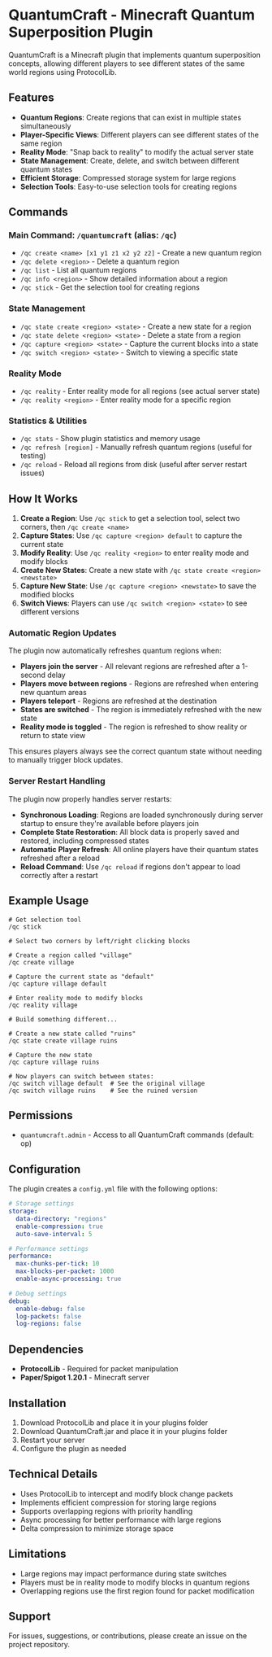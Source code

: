 # QuantumCraft - Minecraft Quantum Superposition Plugin

QuantumCraft is a Minecraft plugin that implements quantum superposition concepts, allowing different players to see different states of the same world regions using ProtocolLib.

## Features

- **Quantum Regions**: Create regions that can exist in multiple states simultaneously
- **Player-Specific Views**: Different players can see different states of the same region
- **Reality Mode**: "Snap back to reality" to modify the actual server state
- **State Management**: Create, delete, and switch between different quantum states
- **Efficient Storage**: Compressed storage system for large regions
- **Selection Tools**: Easy-to-use selection tools for creating regions

## Commands

### Main Command: `/quantumcraft` (alias: `/qc`)

- `/qc create <name> [x1 y1 z1 x2 y2 z2]` - Create a new quantum region
- `/qc delete <region>` - Delete a quantum region
- `/qc list` - List all quantum regions
- `/qc info <region>` - Show detailed information about a region
- `/qc stick` - Get the selection tool for creating regions

### State Management

- `/qc state create <region> <state>` - Create a new state for a region
- `/qc state delete <region> <state>` - Delete a state from a region
- `/qc capture <region> <state>` - Capture the current blocks into a state
- `/qc switch <region> <state>` - Switch to viewing a specific state

### Reality Mode

- `/qc reality` - Enter reality mode for all regions (see actual server state)
- `/qc reality <region>` - Enter reality mode for a specific region

### Statistics & Utilities

- `/qc stats` - Show plugin statistics and memory usage
- `/qc refresh [region]` - Manually refresh quantum regions (useful for testing)
- `/qc reload` - Reload all regions from disk (useful after server restart issues)

## How It Works

1. **Create a Region**: Use `/qc stick` to get a selection tool, select two corners, then `/qc create <name>`
2. **Capture States**: Use `/qc capture <region> default` to capture the current state
3. **Modify Reality**: Use `/qc reality <region>` to enter reality mode and modify blocks
4. **Create New States**: Create a new state with `/qc state create <region> <newstate>`
5. **Capture New State**: Use `/qc capture <region> <newstate>` to save the modified blocks
6. **Switch Views**: Players can use `/qc switch <region> <state>` to see different versions

### Automatic Region Updates

The plugin now automatically refreshes quantum regions when:
- **Players join the server** - All relevant regions are refreshed after a 1-second delay
- **Players move between regions** - Regions are refreshed when entering new quantum areas
- **Players teleport** - Regions are refreshed at the destination
- **States are switched** - The region is immediately refreshed with the new state
- **Reality mode is toggled** - The region is refreshed to show reality or return to state view

This ensures players always see the correct quantum state without needing to manually trigger block updates.

### Server Restart Handling

The plugin now properly handles server restarts:
- **Synchronous Loading**: Regions are loaded synchronously during server startup to ensure they're available before players join
- **Complete State Restoration**: All block data is properly saved and restored, including compressed states
- **Automatic Player Refresh**: All online players have their quantum states refreshed after a reload
- **Reload Command**: Use `/qc reload` if regions don't appear to load correctly after a restart

## Example Usage

```
# Get selection tool
/qc stick

# Select two corners by left/right clicking blocks

# Create a region called "village"
/qc create village

# Capture the current state as "default"
/qc capture village default

# Enter reality mode to modify blocks
/qc reality village

# Build something different...

# Create a new state called "ruins"
/qc state create village ruins

# Capture the new state
/qc capture village ruins

# Now players can switch between states:
/qc switch village default  # See the original village
/qc switch village ruins    # See the ruined version
```

## Permissions

- `quantumcraft.admin` - Access to all QuantumCraft commands (default: op)

## Configuration

The plugin creates a `config.yml` file with the following options:

```yaml
# Storage settings
storage:
  data-directory: "regions"
  enable-compression: true
  auto-save-interval: 5

# Performance settings
performance:
  max-chunks-per-tick: 10
  max-blocks-per-packet: 1000
  enable-async-processing: true

# Debug settings
debug:
  enable-debug: false
  log-packets: false
  log-regions: false
```

## Dependencies

- **ProtocolLib** - Required for packet manipulation
- **Paper/Spigot 1.20.1** - Minecraft server

## Installation

1. Download ProtocolLib and place it in your plugins folder
2. Download QuantumCraft.jar and place it in your plugins folder
3. Restart your server
4. Configure the plugin as needed

## Technical Details

- Uses ProtocolLib to intercept and modify block change packets
- Implements efficient compression for storing large regions
- Supports overlapping regions with priority handling
- Async processing for better performance with large regions
- Delta compression to minimize storage space

## Limitations

- Large regions may impact performance during state switches
- Players must be in reality mode to modify blocks in quantum regions
- Overlapping regions use the first region found for packet modification

## Support

For issues, suggestions, or contributions, please create an issue on the project repository.
